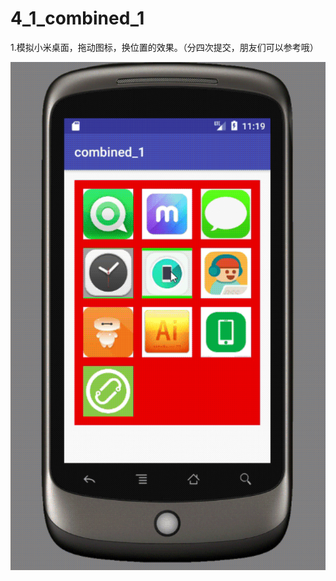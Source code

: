 
# 4_1_combined_1
1.模拟小米桌面，拖动图标，换位置的效果。（分四次提交，朋友们可以参考哦）

![image](https://github.com/chengxiaobo2/4_1_combined_1/blob/master/combined_1.gif)
